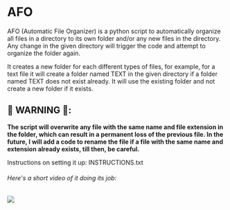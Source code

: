 # AFO
AFO (Automatic File Organizer) is a python script to automatically organize all files in a directory to its own folder and/or any new files in the directory.
Any change in the given directory will trigger the code and attempt to organize the folder again.

It creates a new folder for each different types of files, for example, for a text file it will create a folder named TEXT in the given directory if a folder named TEXT does not exist already.
It will use the existing folder and not create a new folder if it exists.

## 🔴 WARNING 🔴: 
**The script will overwrite any file with the same name and file extension in the folder, which can result in a permanent loss of the previous file.
In the future, I will add a code to rename the file if a file with the same name and extension already exists, till then, be careful.**

Instructions on setting it up: INSTRUCTIONS.txt

###### Here's a short video of it doing its job:
![](https://i.imgur.com/pgUXr65.gif)
